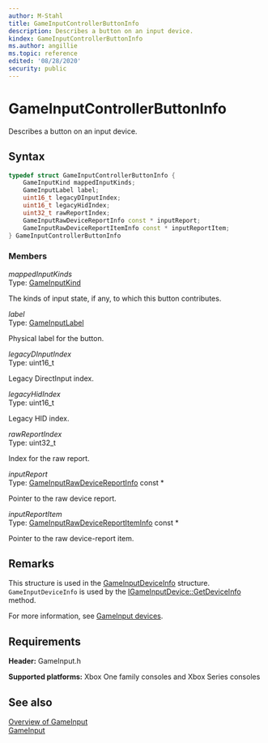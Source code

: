 ```yaml
---
author: M-Stahl
title: GameInputControllerButtonInfo
description: Describes a button on an input device.
kindex: GameInputControllerButtonInfo
ms.author: angillie
ms.topic: reference
edited: '08/28/2020'
security: public
---
```


# GameInputControllerButtonInfo  

Describes a button on an input device.  

<a id="syntaxSection"></a>

## Syntax  
  
```cpp
typedef struct GameInputControllerButtonInfo {  
    GameInputKind mappedInputKinds;  
    GameInputLabel label;  
    uint16_t legacyDInputIndex;  
    uint16_t legacyHidIndex;  
    uint32_t rawReportIndex;  
    GameInputRawDeviceReportInfo const * inputReport;  
    GameInputRawDeviceReportItemInfo const * inputReportItem;  
} GameInputControllerButtonInfo  
```
  
<a id="membersSection"></a>

### Members  
  
*mappedInputKinds*  
Type: [GameInputKind](../enums/gameinputkind.md)  
  
The kinds of input state, if any, to which this button contributes.  
  
*label*  
Type: [GameInputLabel](../enums/gameinputlabel.md)  
  
Physical label for the button.  
  
*legacyDInputIndex*  
Type: uint16_t  
  
Legacy DirectInput index. 
  
*legacyHidIndex*  
Type: uint16_t  
  
Legacy HID index.  
  
*rawReportIndex*  
Type: uint32_t  
  
Index for the raw report.  
  
*inputReport*  
Type: [GameInputRawDeviceReportInfo](gameinputrawdevicereportinfo.md) const \*  
  
Pointer to the raw device report.  
  
*inputReportItem*  
Type: [GameInputRawDeviceReportItemInfo](gameinputrawdevicereportiteminfo.md) const \*  
  
Pointer to the raw device-report item.  
  
<a id="remarksSection"></a>

## Remarks  

This structure is used in the [GameInputDeviceInfo](gameinputdeviceinfo.md) structure. `GameInputDeviceInfo` is used by the [IGameInputDevice::GetDeviceInfo](../interfaces/igameinputdevice/methods/igameinputdevice_getdeviceinfo.md) method. 

For more information, see [GameInput devices](../../../../input/overviews/input-devices.md). 
  
<a id="requirementsSection"></a>
  
## Requirements  
  
**Header:** GameInput.h
  
**Supported platforms:** Xbox One family consoles and Xbox Series consoles  
  
<a id="seealsoSection"></a>

## See also  

[Overview of GameInput](../../../../input/overviews/input-overview.md)  
[GameInput](../gameinput_members.md)
  